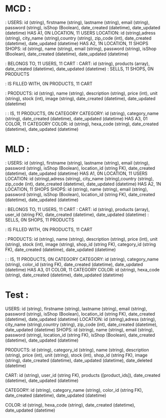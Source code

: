 # MCD :

:
USERS: id (string), firstname (string), lastname (string), email (string), password (string), isShop (Boolean), date_created (datetime), date_updated (datetime)
HAS A1, 0N LOCATION, 11 USERS
LOCATION: id (string),adress (string), city_name (string),country (string), zip_code (int), date_created (datetime), date_updated (datetime)
HAS A2, 1N LOCATION, 11 SHOPS
SHOPS: id (string), name (string), email (string), password (string), isShop (Boolean), date_created (datetime), date_updated (datetime)

:
BELONGS TO, 11 USERS, 11 CART
:
CART: id (string), products (array), date_created (datetime), date_updated (datetime)
:
SELLS, 11 SHOPS, 0N PRODUCTS

:
IS FILLED WITH, 0N PRODUCTS, 11 CART

:
PRODUCTS: id (string), name (string), description (string), price (int), unit (string), stock (int), image (string), date_created (datetime), date_updated (datetime)

:
:
IS, 11 PRODUCTS, 0N CATEGORY
CATEGORY: id (string), category_name (string), date_created (datetime), date_updated (datetime)
HAS A3, 01 COLOR, 11 CATEGORY
COLOR: id (string), hexa_code (string), date_created (datetime), date_updated (datetime)

# MLD :

:
USERS: id (string), firstname (string), lastname (string), email (string), password (string), isShop (Boolean), location_id (string FK), date_created (datetime), date_updated (datetime)
HAS A1, 0N LOCATION, 11 USERS
LOCATION: id (string),adress (string), city_name (string),country (string), zip_code (int), date_created (datetime), date_updated (datetime)
HAS A2, 1N LOCATION, 11 SHOPS
SHOPS: id (string), name (string), email (string), password (string), isShop (Boolean), location_id (string FK), date_created (datetime), date_updated (datetime)

:
BELONGS TO, 11 USERS, 11 CART
:
CART: id (string), products (array), user_id (string FK), date_created (datetime), date_updated (datetime)
:
SELLS, 0N SHOPS, 11 PRODUCTS

:
IS FILLED WITH, 0N PRODUCTS, 11 CART

:
PRODUCTS: id (string), name (string), description (string), price (int), unit (string), stock (int), image (string), shop_id (string FK), category_id (string FK), date_created (datetime), date_updated (datetime)


:
:
IS, 11 PRODUCTS, 0N CATEGORY
CATEGORY: id (string), category_name (string), color_id (string FK), date_created (datetime), date_updated (datetime)
HAS A3, 01 COLOR, 11 CATEGORY
COLOR:
 id (string), hexa_code (string), date_created (datetime), date_updated (datetime)


# Test :
USERS: id (string), firstname (string), lastname (string), email (string), password (string), isShop (Boolean), location_id (string FK), date_created (datetime), date_updated (datetime)
LOCATION: id (string),adress (string), city_name (string),country (string), zip_code (int), date_created (datetime), date_updated (datetime)
SHOPS: id (string), name (string), email (string), password (string), location_id (string FK), isShop (Boolean), date_created (datetime), date_updated (datetime)

PRODUCTS: id (string), category_id (string), name (string), description (string), price (int), unit (string), stock (int), shop_id (string FK), image (string), date_created (datetime), date_updated (datetime), date_deleted (datetime)

CART: id (string), user_id (string FK), products ([product_ids]), date_created (datetime), date_updated (datetime)

CATEGORY: id (string), category_name (string), color_id (string FK), date_created (datetime), date_updated (datetime)

COLOR: id (string), hexa_code (string), date_created (datetime), date_updated (datetime)